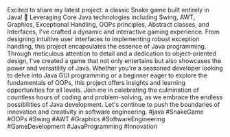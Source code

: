 Excited to share my latest project: 
a classic Snake game built entirely in Java! 🐍 Leveraging Core Java technologies including Swing, AWT, Graphics, Exceptional Handling, OOPs principles, Abstract classes, and Interfaces,
I've crafted a dynamic and interactive gaming experience. From designing intuitive user interfaces to implementing robust exception handling, 
this project encapsulates the essence of Java programming. Through meticulous attention to detail and a dedication to object-oriented design,
I've created a game that not only entertains but also showcases the power and versatility of Java.
Whether you're a seasoned developer looking to delve into Java GUI programming or a beginner eager to explore the fundamentals of OOPs,
this project offers insights and learning opportunities for all levels. Join me in celebrating the culmination of countless hours of coding and problem-solving,
as we embrace the endless possibilities of Java development. Let's continue to push the boundaries of innovation and creativity in software engineering.
#java  #SnakeGame #OOPs #Swing #AWT #Graphics #SoftwareEngineering #GameDevelopment #JavaProgramming #Innovation
